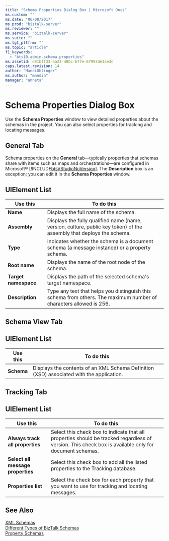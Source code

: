 ```yaml
---
title: "Schema Properties Dialog Box | Microsoft Docs"
ms.custom: ""
ms.date: "06/08/2017"
ms.prod: "biztalk-server"
ms.reviewer: ""
ms.service: "biztalk-server"
ms.suite: ""
ms.tgt_pltfrm: ""
ms.topic: "article"
f1_keywords: 
  - "bts10.admin.schema.properties"
ms.assetid: d81bff33-aa23-48bc-b77e-67993de1ae3c
caps.latest.revision: 14
author: "MandiOhlinger"
ms.author: "mandia"
manager: "anneta"
---
```

# Schema Properties Dialog Box
Use the **Schema Properties** window to view detailed properties about the schemas in the project. You can also select properties for tracking and locating messages.  
  
## General Tab  
 Schema properties on the **General** tab—typically properties that schemas share with items such as maps and orchestrations—are configured in Microsoft® [!INCLUDE[btsVStudioNoVersion](../includes/btsvstudionoversion-md.md)]. The **Description** box is an exception; you can edit it in the **Schema Properties** window.  
  
## UIElement List  
  
|Use this|To do this|  
|--------------|----------------|  
|**Name**|Displays the full name of the schema.|  
|**Assembly**|Displays the fully qualified name (name, version, culture, public key token) of the assembly that deploys the schema.|  
|**Type**|Indicates whether the schema is a document schema (a message instance) or a property schema.|  
|**Root name**|Displays the name of the root node of the schema.|  
|**Target namespace**|Displays the path of the selected schema's target namespace.|  
|**Description**|Type any text that helps you distinguish this schema from others. The maximum number of characters allowed is 256.|  
  
## Schema View Tab  
  
## UIElement List  
  
|Use this|To do this|  
|--------------|----------------|  
|**Schema**|Displays the contents of an XML Schema Definition (XSD) associated with the application.|  
  
## Tracking Tab  
  
## UIElement List  
  
|Use this|To do this|  
|--------------|----------------|  
|**Always track all properties**|Select this check box to indicate that all properties should be tracked regardless of version. This check box is available only for document schemas.|  
|**Select all message properties**|Select this check box to add all the listed properties to the Tracking database.|  
|**Properties list**|Select the check box for each property that you want to use for tracking and locating messages.|  
  
## See Also  
 [XML Schemas](../core/xml-schemas.md)   
 [Different Types of BizTalk Schemas](../core/different-types-of-biztalk-schemas.md)   
 [Property Schemas](../core/property-schemas.md)